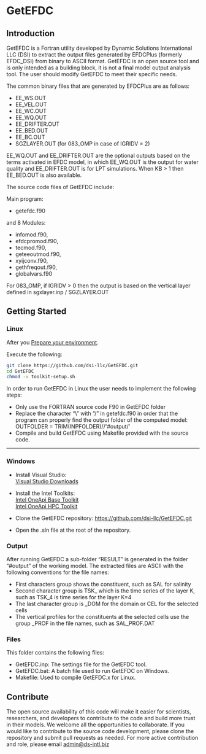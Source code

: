 # GetEFDC

## Introduction
GetEFDC is a Fortran utility developed by Dynamic Solutions International LLC (DSI) to extract the output files generated by EFDCPlus (formerly EFDC_DSI) from binary to ASCII format. GetEFDC is an open source tool and is only intended as a building block, it is not a final model output analysis tool. The user should modify GetEFDC to meet their specific needs.

The common binary files that are generated by EFDCPlus are as follows:

* EE_WS.OUT
* EE_VEL.OUT
* EE_WC.OUT
* EE_WQ.OUT
* EE_DRIFTER.OUT
* EE_BED.OUT
* EE_BC.OUT
* SGZLAYER.OUT (for 083_OMP in case of IGRIDV = 2)

EE_WQ.OUT and EE_DRIFTER.OUT are the optional outputs based on the terms activated in EFDC model, in which EE_WQ.OUT is the output for water quality and EE_DRIFTER.OUT is for LPT simulations. When KB > 1 then EE_BED.OUT is also available.

The source code files of GetEFDC include:

Main program:
* getefdc.f90
  
and 8 Modules:

* infomod.f90,
* efdcpromod.f90,
* tecmod.f90,
* geteeoutmod.f90,
* xyijconv.f90,
* gethfreqout.f90,
* globalvars.f90

For 083_OMP, if IGRIDV > 0 then the output is based on the vertical layer defined in sgxlayer.inp / SGZLAYER.OUT

## Getting Started

### Linux

After you [Prepare your environment](https://www.intel.com/content/www/us/en/develop/documentation/get-started-with-intel-oneapi-hpc-linux/top/before-you-begin.html#before-you-begin_HPCCMAKE).

Execute the following:
```bash
git clone https://github.com/dsi-llc/GetEFDC.git
cd GetEFDC
chmod -x toolkit-setup.sh
```
In order to run GetEFDC in Linux the user needs to implement the following steps:
* Only use the FORTRAN source code F90 in GetEFDC folder
* Replace the character “\” with “/” in getefdc.f90 in order that the program can properly find the output folder of the computed model: OUTFOLDER = TRIM(INPFOLDER)//'#output/'
* Compile and build GetEFDC using Makefile provided with the source code.

<hr>

### Windows

* Install Visual Studio:  
[Visual Studio Downloads](https://visualstudio.microsoft.com/downloads/)

* Install the Intel Toolkits:  
[Intel OneApi Base Toolkit](https://www.intel.com/content/www/us/en/developer/tools/oneapi/base-toolkit-download.html)  
[Intel OneApi HPC Toolkit](https://www.intel.com/content/www/us/en/developer/tools/oneapi/hpc-toolkit-download.html)

* Clone the GetEFDC repository: https://github.com/dsi-llc/GetEFDC.git
* Open the .sln file at the root of the repository.

### Output

After running GetEFDC a sub-folder “RESULT” is generated in the folder “#output” of the
working model. The extracted files are ASCII with the following conventions for the file
names:
* First characters group shows the constituent, such as SAL for salinity
* Second character group is TSK_ which is the time series of the layer K, such as TSK_4 is time series for the layer K=4
* The last character group is _DOM for the domain or CEL for the selected cells
* The vertical profiles for the constituents at the selected cells use the group _PROF in the file names, such as SAL_PROF.DAT

### Files

This folder contains the following files:

* GetEFDC.inp: The settings file for the GetEFDC tool.
* GetEFDC.bat: A batch file used to run GetEFDC on Windows.
* Makefile: Used to compile GetEFDC.x for Linux.

## Contribute
The open source availability of this code will make it easier for scientists, researchers, and developers to contribute to the code and build more trust in their models. We welcome all the opportunities to collaborate. If you would like to contribute to the source code development, please clone the repository and submit pull requests as needed. For more active contribution and role, please email admin@ds-intl.biz
